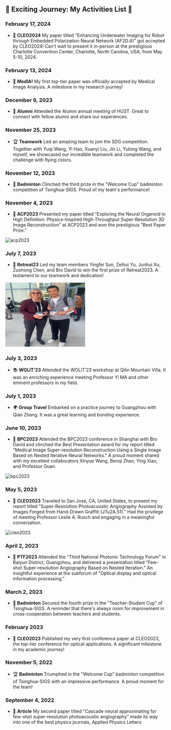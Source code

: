## 🌟 Exciting Journey: My Activities List 🌟

### February 17, 2024
- 🚀 **CLEO2024** My paper titled "Enhancing Underwater Imaging for Robot through Embedded Polarization Neural Network (AF2D.4)" got accepted by CLEO2024! Can't wait to present it in-person at the prestigious Charlotte Convention Center, Charlotte, North Carolina, USA, from May 5-10, 2024.

### February 13, 2024
- 🎉 **MedIA!** My first top-tier paper was officially accepted by Medical Image Analysis. A milestone in my research journey!

### December 9, 2023
- 🤝 **Alumni** Attended the Alumni annual meeting of HUST. Great to connect with fellow alumni and share our experiences.

### November 25, 2023
- 🏆 **Teamwork** Led an amazing team to join the SDG competition. Together with Yuqi Wang, Yi Hao, Xuanyi Liu, Jin Li, Yubing Wang, and myself, we showcased our incredible teamwork and completed the challenge with flying colors.

### November 12, 2023
- 🏸 **Badminton** Clinched the third prize in the "Welcome Cup" badminton competition of Tsinghua-SIGS. Proud of my team's performance!

### November 4, 2023
- 🌟 **ACP2023** Presented my paper titled "Exploring the Neural Organoid in High Definition: Physics-Inspired High-Throughput Super-Resolution 3D Image Reconstruction" at ACP2023 and won the prestigious "Best Paper Prize."

<img src="https://github.com/yuanzhengthu/yuanzhengthu.github.io/blob/main/ACTIVATIES/pics/acp2023-3.jpg" alt="acp2023" width="280" height="200">

### July 7, 2023
- 🥇 **Retreat23** Led my team members Yingfei Sun, Zeihui Yu, Junhui Xu, Zuohong Chen, and Bro David to win the first prize of Retreat2023. A testament to our teamwork and dedication!
  
<img src="ACTIVATIES/pics/cleo2023.jpg" alt="retreat2023" width="250" height="200">

### July 3, 2023
- 📚 **WOLIT'23** Attended the WOLIT’23 workshop at Qilin Mountain Villa. It was an enriching experience meeting Professor Yi MA and other eminent professors in my field.

### July 1, 2023
- 🌍 **Group Travel** Embarked on a practice journey to Guangzhou with Qian Zhang. It was a great learning and bonding experience.

### June 10, 2023
- 🎤 **BPC2023** Attended the BPC2023 conference in Shanghai with Bro David and clinched the Best Presentation award for my report titled "Medical Image Super-resolution Reconstruction Using a Single Image Based on Nested Iterative Neural Networks." A proud moment shared with my excellent collaborators Xinyue Wang, Benqi Zhao, Ying Xiao, and Professor Guan.
  
<img src="https://github.com/yuanzhengthu/yuanzhengthu.github.io/blob/main/ACTIVATIES/pics/bpc2023.jpg" alt="bpc2023" width="250" height="200">

### May 5, 2023
- 🌉 **CLEO2023** Traveled to San Jose, CA, United States, to present my report titled "Super-Resolution Photoacoustic Angiography Assisted by Images Forged from Hand-Drawn Graffiti (JTu2A.51)." Had the privilege of meeting Professor Leslie A. Rusch and engaging in a meaningful conversation.
  
<img src="https://github.com/yuanzhengthu/yuanzhengthu.github.io/blob/main/ACTIVATIES/pics/cleo2023.jpg" alt="cleo2023" width="200" height="280">

### April 2, 2023
- 🛫 **PTF2023** Attended the "Third National Photonic Technology Forum" in Baiyun District, Guangzhou, and delivered a presentation titled "Few-shot Super-resolution Angiography Based on Nested Iteration." An insightful experience at the subforum of "Optical display and optical information processing."

### March 2, 2023
- 🏅 **Badminton** Secured the fourth prize in the "Teacher-Student Cup" of Tsinghua-SIGS. A reminder that there's always room for improvement in cross-cooperation between teachers and students.

### February 2023
- 📜 **CLEO2023** Published my very first conference paper at CLEO2023, the top-tier conference for optical applications. A significant milestone in my academic journey!

### November 5, 2022
- 🏆 **Badminton** Triumphed in the "Welcome Cup" badminton competition of Tsinghua-SIGS with an impressive performance. A proud moment for the team!

### September 4, 2022
- 📰 **Article** My second paper titled "Cascade neural approximating for few-shot super-resolution photoacoustic angiography" made its way into one of the best physics journals, Applied Physics Letters
